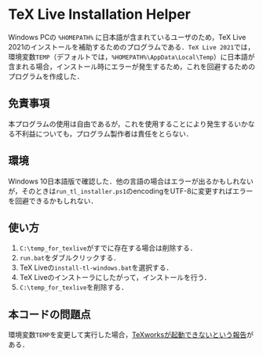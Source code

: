 # TeX Live Installation Helper

Windows PCの `%HOMEPATH%` に日本語が含まれているユーザのため，TeX Live 2021のインストールを補助するためのプログラムである．`TeX Live 2021`では，環境変数`TEMP`（デフォルトでは，`%HOMEPATH%\AppData\Local\Temp`）に日本語が含まれる場合，インストール時にエラーが発生するため，これを回避するためのプログラムを作成した．

## 免責事項

本プログラムの使用は自由であるが，これを使用することにより発生するいかなる不利益についても，プログラム製作者は責任をとらない．

## 環境

Windows 10日本語版で確認した．他の言語の場合はエラーが出るかもしれないが，そのときは`run_tl_installer.ps1`のencodingをUTF-8に変更すればエラーを回避できるかもしれない．

## 使い方

1. `C:\temp_for_texlive`がすでに存在する場合は削除する．
2. `run.bat`をダブルクリックする．
3. TeX Liveの`install-tl-windows.bat`を選択する．
4. TeX Liveのインストーラにしたがって，インストールを行う．
5. `C:\temp_for_texlive`を削除する．

## 本コードの問題点

環境変数`TEMP`を変更して実行した場合，[TeXworksが起動できないという報告](https://oku.edu.mie-u.ac.jp/tex/mod/forum/discuss.php?d=3088#:~:text=TeXworks%20editorをダブルクリックしても開くことができないという新たな問題が生じました。)がある．
